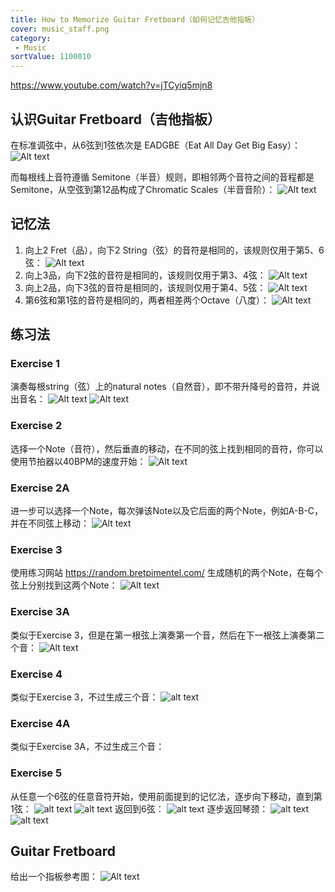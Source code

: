 ```yaml
---
title: How to Memorize Guitar Fretboard（如何记忆吉他指板）
cover: music_staff.png
category:
 - Music
sortValue: 1100010
---
```

https://www.youtube.com/watch?v=jTCyiq5mjn8

## 认识Guitar Fretboard（吉他指板）

在标准调弦中，从6弦到1弦依次是 EADGBE（Eat All Day Get Big Easy）：
![Alt text](image-1.png)

而每根线上音符遵循 Semitone（半音）规则，即相邻两个音符之间的音程都是Semitone，从空弦到第12品构成了Chromatic Scales（半音音阶）：
![Alt text](image-3.png)

## 记忆法

1. 向上2 Fret（品），向下2 String（弦）的音符是相同的，该规则仅用于第5、6弦：
![Alt text](image.png)
2. 向上3品，向下2弦的音符是相同的，该规则仅用于第3、4弦：
![Alt text](image-2.png)
3. 向上2品，向下3弦的音符是相同的，该规则仅用于第4、5弦：
![Alt text](image-4.png)
4. 第6弦和第1弦的音符是相同的，两者相差两个Octave（八度）：
![Alt text](image-5.png)

## 练习法

### Exercise 1

演奏每根string（弦）上的natural notes（自然音），即不带升降号的音符，并说出音名：
![Alt text](image-6.png)
![Alt text](image-7.png)

### Exercise 2

选择一个Note（音符），然后垂直的移动，在不同的弦上找到相同的音符，你可以使用节拍器以40BPM的速度开始：
![Alt text](image-8.png)

### Exercise 2A

进一步可以选择一个Note，每次弹该Note以及它后面的两个Note，例如A-B-C，并在不同弦上移动：
![Alt text](image-9.png)

### Exercise 3

使用练习网站 <https://random.bretpimentel.com/> 生成随机的两个Note，在每个弦上分别找到这两个Note：
![Alt text](image-10.png)

### Exercise 3A

类似于Exercise 3，但是在第一根弦上演奏第一个音，然后在下一根弦上演奏第二个音：
![Alt text](image-11.png)

### Exercise 4

类似于Exercise 3，不过生成三个音：
![alt text](image-12.png)

### Exercise 4A

类似于Exercise 3A，不过生成三个音：

### Exercise 5

从任意一个6弦的任意音符开始，使用前面提到的记忆法，逐步向下移动，直到第1弦：
![alt text](image-13.png)
![alt text](image-14.png)
返回到6弦：
![alt text](image-15.png)
逐步返回琴颈：
![alt text](image-16.png)
![alt text](image-17.png)

## Guitar Fretboard

给出一个指板参考图：
![Alt text](image-7.png)
